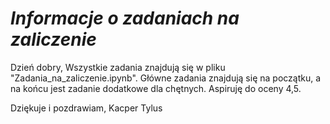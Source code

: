 # ***Informacje o zadaniach na zaliczenie***

Dzień dobry,
Wszystkie zadania znajdują się w pliku "Zadania_na_zaliczenie.ipynb".
Główne zadania znajdują się na początku, a na końcu jest zadanie dodatkowe dla chętnych.
Aspiruję do oceny 4,5.

Dziękuje i pozdrawiam,
Kacper Tylus


